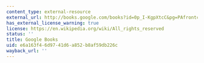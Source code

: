 ```yaml
---
content_type: external-resource
external_url: http://books.google.com/books?id=0p_I-KgpXtcC&pg=PAfrontcover
has_external_license_warning: true
license: https://en.wikipedia.org/wiki/All_rights_reserved
status: ''
title: Google Books
uid: e6a163f4-6d97-41d6-a852-b8af59db226c
wayback_url: ''
---
```


